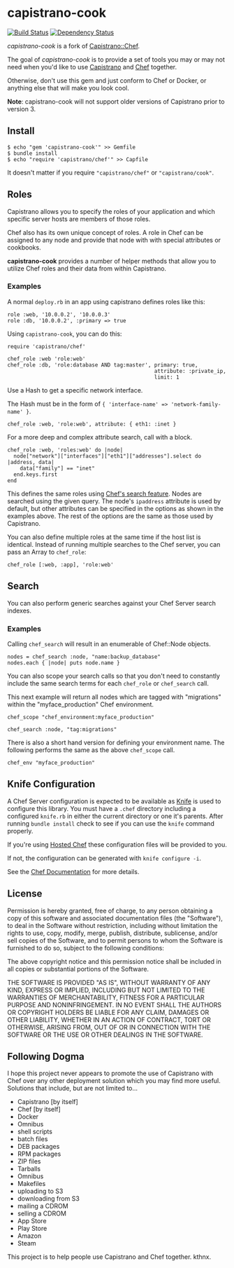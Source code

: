 # capistrano-cook

[![Build Status](https://travis-ci.org/cheapRoc/capistrano-cook.svg?branch=master)](https://travis-ci.org/cheapRoc/capistrano-cook) [![Dependency Status](https://gemnasium.com/cheapRoc/capistrano-cook.svg)](https://gemnasium.com/cheapRoc/capistrano-cook)

_capistrano-cook_ is a fork of [Capistrano::Chef][fork].

The goal of _capistrano-cook_ is to provide a set of tools you may or may not
need when you'd like to use [Capistrano][cap] and [Chef][chef] together.

Otherwise, don't use this gem and just conform to Chef or Docker, or anything
else that will make you look cool.

**Note**: capistrano-cook will not support older versions of Capistrano prior to
version 3.

## Install

    $ echo "gem 'capistrano-cook'" >> Gemfile
    $ bundle install
    $ echo "require 'capistrano/chef'" >> Capfile

It doesn't matter if you require `"capistrano/chef"` or `"capistrano/cook"`.

## Roles

Capistrano allows you to specify the roles of your application and which
specific server hosts are members of those roles.

Chef also has its own unique concept of roles. A role in Chef can be assigned to
any node and provide that node with with special attributes or cookbooks.

__capistrano-cook__ provides a number of helper methods that allow you to utilize
Chef roles and their data from within Capistrano.

### Examples

A normal `deploy.rb` in an app using capistrano defines roles like this:

    role :web, '10.0.0.2', '10.0.0.3'
    role :db, '10.0.0.2', :primary => true

Using `capistrano-cook`, you can do this:

    require 'capistrano/chef'

    chef_role :web 'role:web'
    chef_role :db, 'role:database AND tag:master', primary: true,
                                                   attribute: :private_ip,
                                                   limit: 1

Use a Hash to get a specific network interface.

The Hash must be in the form of `{ 'interface-name' => 'network-family-name' }`.

    chef_role :web, 'role:web', attribute: { eth1: :inet }

For a more deep and complex attribute search, call with a block.

    chef_role :web, 'roles:web' do |node|
      node["network"]["interfaces"]["eth1"]["addresses"].select do |address, data|
        data["family"] == "inet"
      end.keys.first
    end

This defines the same roles using [Chef's search feature][search]. Nodes are
searched using the given query. The node's `ipaddress` attribute is used by
default, but other attributes can be specified in the options as shown in the
examples above. The rest of the options are the same as those used by
Capistrano.

You can also define multiple roles at the same time if the host list is
identical. Instead of running multiple searches to the Chef server, you can pass
an Array to `chef_role`:

    chef_role [:web, :app], 'role:web'

## Search

You can also perform generic searches against your Chef Server search indexes.

### Examples

Calling `chef_search` will result in an enumerable of Chef::Node objects.

    nodes = chef_search :node, "name:backup_database"
    nodes.each { |node| puts node.name }

You can also scope your search calls so that you don't need to constantly
include the same search terms for each `chef_role` or `chef_search` call.

This next example will return all nodes which are tagged with "migrations"
within the "myface_production" Chef environment.

    chef_scope "chef_environment:myface_production"

    chef_search :node, "tag:migrations"

There is also a short hand version for defining your environment name. The
following performs the same as the above `chef_scope` call.

    chef_env "myface_production"

## Knife Configuration

A Chef Server configuration is expected to be available as [Knife][knife] is
used to configure this library. You must have a `.chef` directory including a
configured `knife.rb` in either the current directory or one it's parents. After
running `bundle install` check to see if you can use the `knife` command
properly.

If you're using [Hosted Chef][hosted] these configuration files will be provided
to you.

If not, the configuration can be generated with `knife configure -i`.

See the [Chef Documentation][config] for more details.

## License

Permission is hereby granted, free of charge, to any person obtaining a copy of
this software and associated documentation files (the "Software"), to deal in
the Software without restriction, including without limitation the rights to
use, copy, modify, merge, publish, distribute, sublicense, and/or sell copies of
the Software, and to permit persons to whom the Software is furnished to do so,
subject to the following conditions:

The above copyright notice and this permission notice shall be included in all
copies or substantial portions of the Software.

THE SOFTWARE IS PROVIDED "AS IS", WITHOUT WARRANTY OF ANY KIND, EXPRESS OR
IMPLIED, INCLUDING BUT NOT LIMITED TO THE WARRANTIES OF MERCHANTABILITY, FITNESS
FOR A PARTICULAR PURPOSE AND NONINFRINGEMENT. IN NO EVENT SHALL THE AUTHORS OR
COPYRIGHT HOLDERS BE LIABLE FOR ANY CLAIM, DAMAGES OR OTHER LIABILITY, WHETHER
IN AN ACTION OF CONTRACT, TORT OR OTHERWISE, ARISING FROM, OUT OF OR IN
CONNECTION WITH THE SOFTWARE OR THE USE OR OTHER DEALINGS IN THE SOFTWARE.

## Following Dogma

I hope this project never appears to promote the use of Capistrano with Chef
over any other deployment solution which you may find more useful. Solutions
that include, but are not limited to...

- Capistrano [by itself]
- Chef [by itself]
- Docker
- Omnibus
- shell scripts
- batch files
- DEB packages
- RPM packages
- ZIP files
- Tarballs
- Omnibus
- Makefiles
- uploading to S3
- downloading from S3
- mailing a CDROM
- selling a CDROM
- App Store
- Play Store
- Amazon
- Steam

This project is to help people use Capistrano and Chef together. kthnx.

[chef]: http://www.getchef.com/
[cap]: http://capistranorb.com/
[old]: http://rubygems.org/gems/capistrano-chef/versions/0.1.0
[fork]: http://github.com/gofullstack/capistrano-chef
[search]: http://wiki.opscode.com/display/chef/Search
[knife]: http://wiki.opscode.com/display/chef/Knife
[config]: http://wiki.opscode.com/display/chef/Chef+Repository#ChefRepository-Configuration
[hosted]: http://www.opscode.com/hosted-chef/
